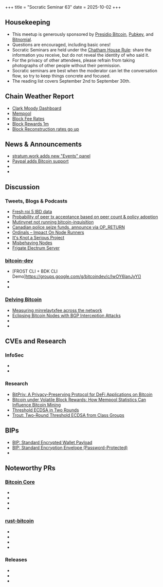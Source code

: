 +++
title = "Socratic Seminar 63"
date = 2025-10-02
+++

Housekeeping
------------

- This meetup is generously sponsored by [Presidio Bitcoin](https://www.presidiobitcoin.org/), [Pubkey](https://pubkey.bar/), and [Bitnomial](https://bitnomial.com).
- Questions are encouraged, including basic ones!
- Socratic Seminars are held under the [Chatham House Rule](https://www.chathamhouse.org/about-us/chatham-house-rule): share the information you receive, but do not reveal the identity of who said it.
- For the privacy of other attendees, please refrain from taking photographs of other people without their permission.
- Socratic seminars are best when the moderator can let the conversation flow, so try to keep things concrete and focused.
- The reading list covers September 2nd to September 30th.

Chain Weather Report
--------------------

- [Clark Moody Dashboard](https://dashboard.clarkmoody.com/)
- [Mempool](https://mempool.space/graphs/mempool#1m)
- [Block Fee Rates](https://mempool.space/graphs/mining/block-fee-rates#1m)
- [Block Rewards 1m](https://mempool.space/graphs/mining/block-rewards#1m)
- [Block Reconstruction rates go up](https://x.com/glozow/status/1968310311221657809)

News & Announcements
--------------------

- [stratum.work adds new "Events" panel](https://stratum.work/)
- [Paypal adds Bitcoin support](https://newsroom.paypal-corp.com/2025-09-15-PayPal-Ushers-in-a-New-Era-of-Peer-to-Peer-Payments,-Reimagining-How-Money-Moves-to-Anyone,-Anywhere)
- []()
- []()

Discussion
----------

### Tweets, Blogs & Podcasts

- [Fresh rpi 5 IBD data](https://x.com/L0RINC/status/1964396017853616588)
- [Probability of peer tx acceptance based on peer count & policy adoption](https://x.com/murchandamus/status/1971647746299121773)
- [Mutinynet not running bitcoin-inquisition](https://x.com/benthecarman/status/1968794533291794509)
- [Canadian police seize funds, announce via OP_RETURN](https://mempool.space/tx/e8a6c482503387d7215ce553c2b6157a2f6af574da2904c9bfba887f6ce9e646)
- [Ordinals – Impact On Node Runners](https://blog.bitmex.com/ordinals-impact-on-node-runners/)
- [It's Knot a Serious Project](https://blog.lopp.net/knot-a-serious-project/)
- [Misbehaving Nodes](https://antoinep.com/posts/misbehaving_nodes/)
- [Frigate Electrum Server](https://github.com/sparrowwallet/frigate)

### [bitcoin-dev](https://groups.google.com/g/bitcoindev)

- [FROST CLI + BDK CLI Demo]https://groups.google.com/g/bitcoindev/c/IwOY6IanJyY()
- []()
- []()

### [Delving Bitcoin](https://delvingbitcoin.org/)

- [Measuring minrelaytxfee across the network](https://delvingbitcoin.org/t/measuring-minrelaytxfee-across-the-bitcoin-network/1989)
- [Eclipsing Bitcoin Nodes with BGP Interception Attacks](https://delvingbitcoin.org/t/eclipsing-bitcoin-nodes-with-bgp-interception-attacks/1965)
- []()
- []()

CVEs and Research
-----------------

### InfoSec

- []()
- []()

### Research
- [BitPriv: A Privacy-Preserving Protocol for DeFi Applications on Bitcoin](https://eprint.iacr.org/2025/1575.pdf)
- [Bitcoin under Volatile Block Rewards: How Mempool Statistics Can Influence Bitcoin Mining](https://arxiv.org/pdf/2411.11702v3)
- [Threshold ECDSA in Two Rounds](https://eprint.iacr.org/2025/1696.pdf)
- [Trout: Two-Round Threshold ECDSA from Class Groups](https://eprint.iacr.org/2025/1666.pdf)

BIPs
----

- [BIP: Standard Encrypted Wallet Payload](https://gist.github.com/KeysSoze/7109a7f0455897b1930f851bde6337e3)
- [BIP: Standard Encryption Envelope (Password-Protected)](https://gist.github.com/KeysSoze/866d009ccd082edf6802df240154b20d)
- []()

Noteworthy PRs
--------------

### [Bitcoin Core](https://github.com/bitcoin/bitcoin)

- []()
- []()
- []()
- []()

### [rust-bitcoin](https://github.com/rust-bitcoin/rust-bitcoin)
- []()
- []()
- []()
- []()

### Releases

- []()
- []()
- []()